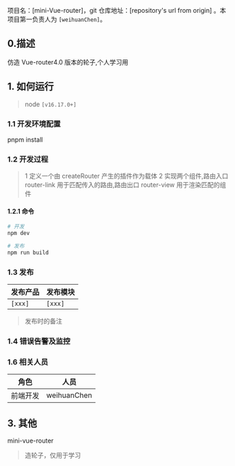 项目名：[mini-Vue-router]，git 仓库地址：[repository's url from origin] 。本项目第一负责人为 `[weihuanChen]`。

## 0.描述

仿造 Vue-router4.0 版本的轮子,个人学习用

## 1. 如何运行

> node `[v16.17.0+]`

### 1.1 开发环境配置

pnpm install

### 1.2 开发过程

> 1 定义一个由 createRouter 产生的插件作为载体
> 2 实现两个组件,路由入口 router-link 用于匹配传入的路由,路由出口 router-view 用于渲染匹配的组件

#### 1.2.1 命令

```sh
# 开发
npm dev

# 发布
npm run build
```

<!--
#### 1.2.2 代理配置

`Fiddler` 代理：

- `regex:^https?://now\.qq\.com/(.*\.(js|css|png|jpg|gif|jpeg|svg|blob).*)$` `ROOT:/path/$1`

`Whistle` 代理：

- `/^https?://now\.qq\.com/(.*\.(js|css|png|jpg|gif|jpeg|svg|blob).*)$/` `ROOT:/path/$1` -->

### 1.3 发布

| 发布产品 | 发布模块 |
| -------- | -------- |
| `[xxx]`  | `[xxx]`  |

> 发布时的备注

### 1.4 错误告警及监控

<!--
### 1.5 CGI

| CGI                                | 描述                | CGI开发人员 |
| ---------------------------------- | ------------------- | --- |
| [xxx](xxxx) | XXXX          | xxx |
| [xxx](xxxx)   | XXXX    | xxx | -->

### 1.6 相关人员

| 角色     | 人员        |
| -------- | ----------- |
| 前端开发 | weihuanChen |

<!-- ### 1.7 其他

- [数据上报](xxx)
- [设计稿](xxx) -->

<!-- ## 2. 业务介绍

### 2.1 xx业务入口

入口地址为 `xxx`，目前有哪些渠道:

1. AAA
2. BBB
3. CCC

| 页面目录    | 页面描述             | 页面链接                                                | 参数描述                                          |
| ----------- | -------------------- | ------------------------------------------------------- | ------------------------------------------------- |
| index     | 首页        | https://now.qq.com  | 无                                                | -->

<!-- - - -

### 2.2 xxx 入口

... -->

## 3. 其他

mini-vue-router

> 造轮子，仅用于学习
